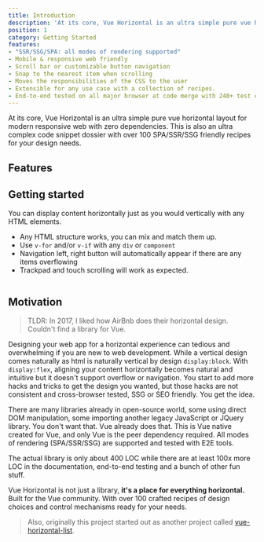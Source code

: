 ```yaml
---
title: Introduction
description: 'At its core, Vue Horizontal is an ultra simple pure vue horizontal layout for modern responsive web with zero dependencies. SPA/SSR/SSG all modes of rendering friendly.'
position: 1
category: Getting Started
features:
- "SSR/SSG/SPA: all modes of rendering supported"
- Mobile & responsive web friendly
- Scroll bar or customizable button navigation
- Snap to the nearest item when scrolling
- Moves the responsibilities of the CSS to the user
- Extensible for any use case with a collection of recipes.
- End-to-end tested on all major browser at code merge with 240+ test cases.
---
```


<alert type="info">

At its core, Vue Horizontal is an ultra simple pure vue horizontal layout for modern responsive web with zero
dependencies. This is also an ultra complex code snippet dossier with over 100 SPA/SSR/SSG friendly recipes for your
design needs.

</alert>

## Features

<list :items="features"></list>

## Getting started

You can display content horizontally just as you would vertically with any HTML elements.

* Any HTML structure works, you can mix and match them up.
* Use `v-for` and/or `v-if` with any `div` or `component`
* Navigation left, right button will automatically appear if there are any items overflowing
* Trackpad and touch scrolling will work as expected.

```vue[GettingStarted.vue] import=index-getting-started.vue
```

## Motivation

> TLDR: In 2017, I liked how AirBnb does their horizontal design. Couldn't find a library for Vue.

Designing your web app for a horizontal experience can tedious and overwhelming if you are new to web development. While
a vertical design comes naturally as html is naturally vertical by design `display:block`. With `display:flex`, aligning
your content horizontally becomes natural and intuitive but it doesn't support overflow or navigation. You start to add
more hacks and tricks to get the design you wanted, but those hacks are not consistent and cross-browser tested, SSG or
SEO friendly. You get the idea.

There are many libraries already in open-source world, some using direct DOM manipulation, some importing another legacy
JavaScript or JQuery library. You don't want that. Vue already does that. This is Vue native created for Vue, and only
Vue is the peer dependency required. All modes of rendering (SPA/SSR/SSG) are supported and tested with E2E tools.

The actual library is only about 400 LOC while there are at least 100x more LOC in the documentation, end-to-end testing
and a bunch of other fun stuff.

Vue Horizontal is not just a library, **it's a place for everything horizontal.**
Built for the Vue community. With over 100 crafted recipes of design choices and control mechanisms ready for your
needs.


> Also, originally this project started out as another project
> called [vue-horizontal-list](https://github.com/fuxingloh/vue-horizontal-list).
